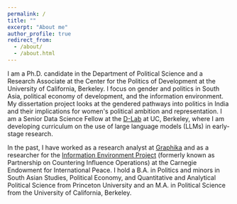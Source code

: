 ```yaml
---
permalink: /
title: ""
excerpt: "About me"
author_profile: true
redirect_from: 
  - /about/
  - /about.html
---
```


I am a Ph.D. candidate in the Department of Political Science and a Research Associate at the Center for the Politics of Development at the University of California, Berkeley. I focus on gender and politics in South Asia, political economy of development, and the information environment. My dissertation project looks at the gendered pathways into politics in India and their implications for women's political ambition and representation. I am a Senior Data Science Fellow at the [D-Lab](https://dlab.berkeley.edu/people/kamya-yadav) at UC, Berkeley, where I am developing curriculum on the use of large language models (LLMs) in early-stage research.

In the past, I have worked as a research analyst at [Graphika](https://www.graphika.com/) and as a researcher for the [Information Environment Project](https://carnegieendowment.org/projects/information-environment-project?lang=en) (formerly known as Partnership on Countering Influence Operations) at the Carnegie Endowment for International Peace. I hold a B.A. in Politics and minors in South Asian Studies, Political Economy, and Quantitative and Analytical Political Science from Princeton University and an M.A. in Political Science from the University of California, Berkeley.